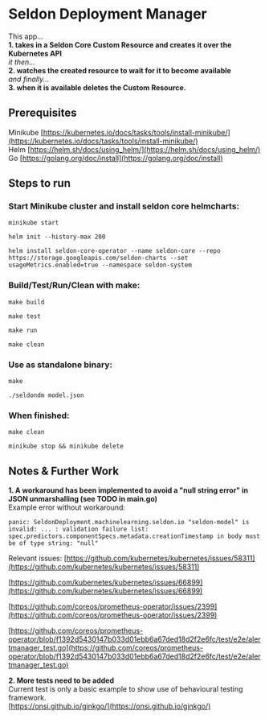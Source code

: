 # Seldon Deployment Manager
This app...  
**1. takes in a Seldon Core Custom Resource and creates it over the Kubernetes API**  
*it then...*  
**2. watches the created resource to wait for it to become available**  
*and finally...*  
**3. when it is available deletes the Custom Resource.**  

## Prerequisites
Minikube [https://kubernetes.io/docs/tasks/tools/install-minikube/](https://kubernetes.io/docs/tasks/tools/install-minikube/)  
Helm [https://helm.sh/docs/using_helm/](https://helm.sh/docs/using_helm/)  
Go [https://golang.org/doc/install](https://golang.org/doc/install)  

## Steps to run

### Start Minikube cluster and install seldon core helmcharts:

```minikube start```

```helm init --history-max 200```

```helm install seldon-core-operator --name seldon-core --repo https://storage.googleapis.com/seldon-charts --set usageMetrics.enabled=true --namespace seldon-system```

### Build/Test/Run/Clean with make:

```make build```

```make test```

```make run```

```make clean```

### Use as standalone binary:

```make```

```./seldondm model.json```

### When finished:  

```make clean```

```minikube stop && minikube delete```

## Notes & Further Work
**1. A workaround has been implemented to avoid a "null string error" in JSON unmarshalling (see TODO in main.go)**  
Example error without workaround:
```
panic: SeldonDeployment.machinelearning.seldon.io "seldon-model" is invalid: ... : validation failure list:
spec.predictors.componentSpecs.metadata.creationTimestamp in body must be of type string: "null"
```
Relevant issues:
[https://github.com/kubernetes/kubernetes/issues/58311](https://github.com/kubernetes/kubernetes/issues/58311)

[https://github.com/kubernetes/kubernetes/issues/66899](https://github.com/kubernetes/kubernetes/issues/66899)

[https://github.com/coreos/prometheus-operator/issues/2399](https://github.com/coreos/prometheus-operator/issues/2399)

[https://github.com/coreos/prometheus-operator/blob/f1392d5430147b033d01ebb6a67ded18d2f2e6fc/test/e2e/alertmanager_test.go](https://github.com/coreos/prometheus-operator/blob/f1392d5430147b033d01ebb6a67ded18d2f2e6fc/test/e2e/alertmanager_test.go)

**2. More tests need to be added**  
Current test is only a basic example to show use of behavioural testing framework.  
[https://onsi.github.io/ginkgo/](https://onsi.github.io/ginkgo/)
